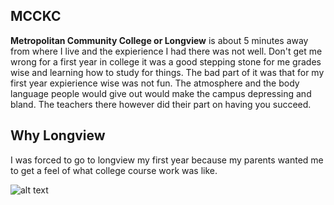 ## MCCKC
**Metropolitan Community College or Longview** is about 5 minutes away from where I live and the expierience I had there was not well. Don't get me wrong for a first year in college it was a good stepping stone for me grades wise and learning how to study for things.
The bad part of it was that for my first year expierience wise was not fun. The atmosphere and the body language people would give out would make the campus depressing and bland. 
The teachers there however did their part on having you succeed. 
## Why Longview
I was forced to go to longview my first year because my parents wanted me to get a feel of what college course work was like.

![alt text](https://echo360.com/wp-content/uploads/2019/02/768-MW-WalkwayGroup.jpg)
